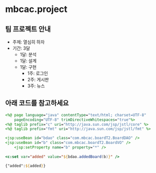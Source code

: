 # mbcac.project
## 팀 프로젝트 안내
* 주제: 열심히 하자
* 기간: 3달
  + 1달: 분석
  + 1달: 설계
  + 1달: 구현
    - 1주: 로그인
    - 2주: 게시판
    - 3주: 뉴스

## 아래 코드를 참고하세요
```jsp
<%@ page language="java" contentType="text/html; charset=UTF-8"
    pageEncoding="UTF-8" trimDirectiveWhitespaces="true"%>
<%@ taglib prefix="c" uri="http://java.sun.com/jsp/jstl/core" %>
<%@ taglib prefix="fmt" uri="http://java.sun.com/jsp/jstl/fmt" %>

<jsp:useBean id="bdao" class="com.mbcac.boardT2.BoardDAO" />
<jsp:useBean id="b" class="com.mbcac.boardT2.BoardVO" />
	<jsp:setProperty name="b" property="*" />
	
<c:set var="added" value="${bdao.addedBoard(b)}" />

{"added":${added}}
```


